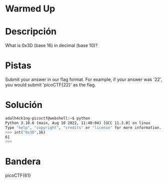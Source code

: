 # Warmed Up

# Descripción
What is 0x3D (base 16) in decimal (base 10)?
# Pistas
Submit your answer in our flag format. For example, if your answer was '22', you would submit 'picoCTF{22}' as the flag.
# Solución

```bash
adalh4ck1ng-picoctf@webshell:~$ python
Python 3.10.6 (main, Aug 10 2022, 11:40:04) [GCC 11.3.0] on linux
Type "help", "copyright", "credits" or "license" for more information.
>>> int("0x3D",16)
61
>>> 
```

# Bandera
picoCTF{61}